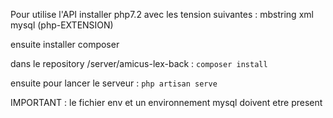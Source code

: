Pour utilise l'API installer php7.2 avec les tension suivantes : mbstring xml mysql (php-EXTENSION)

ensuite installer composer 

dans le repository /server/amicus-lex-back : `composer install`

ensuite pour lancer le serveur : `php artisan serve`


IMPORTANT : le fichier env et un environnement mysql doivent etre present 